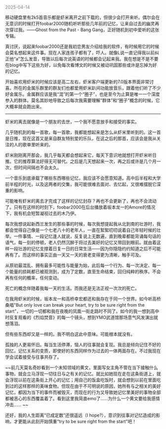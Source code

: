 
<span style="color: gray;">2025-04-14</span>

移动硬盘里有2k5首音乐都是虾米离开之前下载的，但很少会打开来听。偶尔会在无意识的时候打开foobar2000随机听听那些几年前的记忆，让来自过去的幽灵再次穿过我。——Ghost from the Past - Bang Gang，正好随机到初中爱听的这张专辑。

真讨厌，说起来foobar2000还是我初恋男友介绍给我的软件，有时候用它的时候会莫名想起来这件事。现在人家连孩子都有了，吓人。就像L说一直记得我以前纠正他“a”怎么发音，导致以后每次说英语的时候都会记起来我。我在想是不是不要在blog中写下这些为好，以免每次看博文的时候又被动巩固那些或许是忘掉为好的记忆。

开始喜欢用虾米的时候应该是高二左右，虾米客户端更新的7.0版本界面非常讨喜。所在的金属乐群里的群友们也都爱用虾米趴间功能放音乐，跟着他们听了不少好金属乐。金属群应该是我“混”的第一个“圈子”，也是至今为止算是唯一一个深度参入的群体。莫名其妙地导致之后每次我需要理解“群体”和“圈子”概念的时候，它大概率就会跑出来。

---
虾米的离去就像是一个朋友的去世，一个我不愿意放手和接受的事实。

几乎随机到的每一首歌，每一首歌，我都能想起来是怎么从虾米里听到的。这一首是日推，现在这首又是来自群友特别爱的乐队，在这之后的那首，应该会是我从关注的人的歌单里听来的。

虾米刚刚离开那会，我几乎每天都会想起来它，每天下意识地就想打开虾米听日推。它的推荐算法好得无可替代。之后是几天想起来一次，再之后或许是几个月一次，但时间间隔也不会太久。

一个音乐到底承载了哪些东西哪些记忆，我应该不会愿意知道。高中后半程和大学前半程的时光，以及这两者的交集，我可能很难去面对、去忆起，又很难摆脱它深重的影响。

可能唯有虾米的离去才完成了这样的记忆封存？再也不会更新了，再也不会流动了。只有在这样的时刻下，foobar2000在后台播放着坂本龙一的Amore的情况下，我有机会短暂凝视过去的木乃伊。

每次我想说起新西兰发生的那些事的时候，每次我想提起我从北到南的壮游时，我都会觉得自己像是一个七老八十的老年人，一直在絮絮叨叨说着自己年轻时候的壮举。一件事情、一段记忆逢人就说，反复说上无数遍，直到晚辈都能背诵每句话的语气，每一刻的停顿，老人仍然沉醉于将过去美好的记忆又带回到眼前。就由着这样一段壮游的记忆支撑着日复一日的日常生活——因为你隐隐约约知道之后不可能再有了。而这样的事实正由一天又一天的衰老变得更为清晰，触手可及。

从原初最混乱、拥有最多可能性与能量为始，此后每一个行为、每一次决定、每一个能量的损耗都已被观测到，成为了定数，直至生命结束，回归纯粹的秩序。不会再有任何的概率，任何变动。

死亡的概念伴随着我每一天的生活。而我还是无法正视一次次的死亡。

在我用虾米的时候，坂本龙一和高桥幸宏都还和我存在于同一个世界。如今听高桥桑唱"But only love can break your heart, try to be sure right from the start"，一切的一切都和我在夜晚的凤凰一街走路时不同了。如今的我一想到高中时反复观看的《烈焰焚音》的每一个镜头，想到YMO武道馆那场意气风发演出就想落泪。

但有些东西却又是一样的。我不明白这此中意味。可能根本就没有。

孤独的人更易怀旧。每当生活停滞，恼人的往事就会复现。我总是倾向记住不好的回忆，记忆关系的变质，即使好的东西同样作为过去的一体两面存在。不过我现在学会试着接受与往事共存了。

~~前几天莫名奇妙看到一个未知领域的黄文，里面写女主角不管在当下接触什么事物，就会立马浮现一切往日与之有关的记忆。就比如她现在走在这条街道上，就会浮现以前在这条街上开心的记忆；用自己的饭盒吃饭时，就会想到以前在里面吃到过的这样那样的美味食物。但现在由于不可明说的原因，她所有与之相关的美好记忆，都因为当下的事件而被毁灭，而现在的行为又导致她记忆里美好的事物全部都被恶心的东西覆盖着了。看到这里我简直emo了……为什么一个黄文要给我感情冲击……  ~~

还好，我的人生距离“已成定数”还很遥远（I hope?），意识到往事对记忆造成的影响，才更能从此刻开始慎重“try to be sure right from the start"吧！